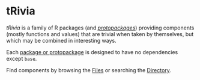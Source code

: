 # tRivia
_tRivia_ is a family of R packages (and
[*protopackages*](https://github.com/dmparrishphd/tRivia/blob/master/Files/3/0/protopackages.md))
providing components (mostly functions and values) that are trivial when taken by themselves, but
which may be combined in interesting ways.

Each
[package or protopackage](https://github.com/dmparrishphd/tRivia/blob/master/Files/7/0/index.md)
is designed to have no dependencies except `base`.

Find components by browsing the
[Files](./Files)
or searching the
[Directory](./Files/1/3/0/list.md).

